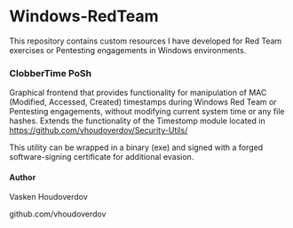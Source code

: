 # Windows-RedTeam

This repository contains custom resources I have developed for Red Team exercises or Pentesting engagements in Windows environments.

### ClobberTime PoSh

Graphical frontend that provides functionality for manipulation of MAC (Modified, Accessed, Created) timestamps during Windows Red Team or Pentesting engagements, without modifying current system time or any file hashes. Extends the functionality of the Timestomp module located in https://github.com/vhoudoverdov/Security-Utils/

This utility can be wrapped in a binary (exe) and signed with a forged software-signing certificate for additional evasion.

#### Author
Vasken Houdoverdov

github.com/vhoudoverdov
